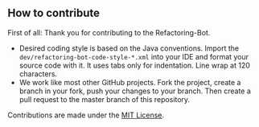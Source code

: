 ## How to contribute

First of all: Thank you for contributing to the Refactoring-Bot.

+ Desired coding style is based on the Java conventions. Import the `dev/refactoring-bot-code-style-*.xml` into your IDE and format your source code with it. It uses tabs only for indentation. Line wrap at 120 characters.
+ We work like most other GitHub projects. Fork the project, create a branch in your fork, push your changes to your branch. Then create a pull request to the master branch of this repository.

Contributions are made under the [MIT License](https://github.com/Refactoring-Bot/Refactoring-Bot/blob/master/LICENSE).
